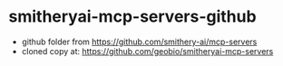 # smitheryai-mcp-servers-github
- github folder from https://github.com/smithery-ai/mcp-servers
- cloned copy at: https://github.com/geobio/smitheryai-mcp-servers
